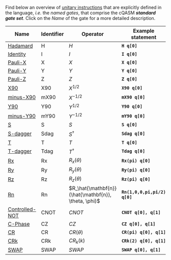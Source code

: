 
Find below an overview of
[unitary instructions](../language_specification/statements/instructions/unitary_instructions.md)
that are explicitly defined in the language, _i.e._ the _named gates_,
that comprise the cQASM **_standard gate set_**.
Click on the _Name_ of the gate for a more detailed description.

| Name                                     | Identifier | Operator                                             | Example statement            |
|------------------------------------------|------------|------------------------------------------------------|------------------------------|
| [Hadamard](single_qubit/sq_H.md)         | H          | $H$                                                  | **`H q[0]`**                 |
| [Identity](single_qubit/sq_I.md)         | I          | $I$                                                  | **`I q[0]`**                 |
| [Pauli-X](single_qubit/sq_X.md)          | X          | $X$                                                  | **`X q[0]`**                 |
| [Pauli-Y](single_qubit/sq_Y.md)          | Y          | $Y$                                                  | **`Y q[0]`**                 |
| [Pauli-Z](single_qubit/sq_Z.md)          | Z          | $Z$                                                  | **`Z q[0]`**                 |
| [X90](single_qubit/sq_X90.md)            | X90        | $X^{1/2}$                                            | **`X90 q[0]`**               |
| [minus-X90](single_qubit/sq_mX90.md)     | mX90       | $X^{-1/2}$                                           | **`mX90 q[0]`**              |
| [Y90](single_qubit/sq_X90.md)            | Y90        | $Y^{1/2}$                                            | **`Y90 q[0]`**               |
| [minus-Y90](single_qubit/sq_mX90.md)     | mY90       | $Y^{-1/2}$                                           | **`mY90 q[0]`**              |
| [S](single_qubit/sq_S.md)                | S          | $S$                                                  | **`S q[0]`**                 |
| [S-dagger](single_qubit/sq_Sdag.md)      | Sdag       | $S^\dagger$                                          | **`Sdag q[0]`**              |
| [T](single_qubit/sq_T.md)                | T          | $T$                                                  | **`T q[0]`**                 |
| [T-dagger](single_qubit/sq_Tdag.md)      | Tdag       | $T^\dagger$                                          | **`Tdag q[0]`**              |
| [Rx](single_qubit/sq_Rx.md)              | Rx         | $R_x(\theta)$                                        | **`Rx(pi) q[0]`**            |
| [Ry](single_qubit/sq_Ry.md)              | Ry         | $R_y(\theta)$                                        | **`Ry(pi) q[0]`**            |
| [Rz](single_qubit/sq_Rz.md)              | Rz         | $R_z(\theta)$                                        | **`Rz(pi) q[0]`**            |
| [Rn](single_qubit/sq_Rn.md)              | Rn         | $R_\hat{\mathbf{n}}(\hat{\mathbf{n}}, \theta, \phi)$ | **`Rn(1,0,0,pi,pi/2) q[0]`** |
| [Controlled-NOT](multi_qubit/mq_CNOT.md) | CNOT       | $CNOT$                                               | **`CNOT q[0], q[1]`**        |
| [C-Phase](multi_qubit/mq_CZ.md)          | CZ         | $CZ$                                                 | **`CZ q[0], q[1]`**          |
| [CR](multi_qubit/mq_CR.md)               | CR         | $CR(\theta)$                                         | **`CR(pi) q[0], q[1]`**      |
| [CRk](multi_qubit/mq_CRk.md)             | CRk        | $CR_k(k)$                                            | **`CRk(2) q[0], q[1]`**      |
| [SWAP](multi_qubit/mq_SWAP.md)           | SWAP       | $SWAP$                                               | **`SWAP q[0], q[1]`**        |